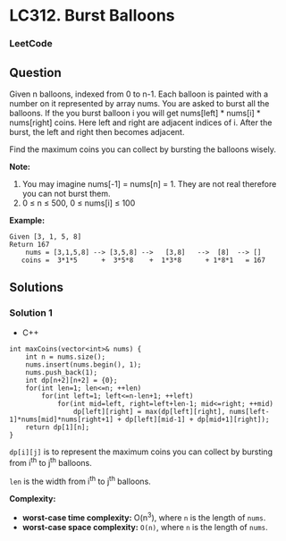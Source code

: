 # LC312. Burst Balloons

### LeetCode

## Question

Given n balloons, indexed from 0 to n-1. Each balloon is painted with a number on it represented by array nums. You are asked to burst all the balloons. If the you burst balloon i you will get nums[left] * nums[i] * nums[right] coins. Here left and right are adjacent indices of i. After the burst, the left and right then becomes adjacent.

Find the maximum coins you can collect by bursting the balloons wisely.

**Note:** 

1. You may imagine nums[-1] = nums[n] = 1. They are not real therefore you can not burst them.
2. 0 ≤ n ≤ 500, 0 ≤ nums[i] ≤ 100

**Example:**

```
Given [3, 1, 5, 8]
Return 167
    nums = [3,1,5,8] --> [3,5,8] -->   [3,8]   -->  [8]  --> []
   coins =  3*1*5      +  3*5*8    +  1*3*8      + 1*8*1   = 167
```

## Solutions

### Solution 1

* C++
```
int maxCoins(vector<int>& nums) {
    int n = nums.size();
    nums.insert(nums.begin(), 1);
    nums.push_back(1);
    int dp[n+2][n+2] = {0};
    for(int len=1; len<=n; ++len)
        for(int left=1; left<=n-len+1; ++left)
            for(int mid=left, right=left+len-1; mid<=right; ++mid)
                dp[left][right] = max(dp[left][right], nums[left-1]*nums[mid]*nums[right+1] + dp[left][mid-1] + dp[mid+1][right]);
    return dp[1][n];
}
```

`dp[i][j]` is to represent the maximum coins you can collect by bursting from i<sup>th</sup> to j<sup>th</sup> balloons.

`len` is the width from i<sup>th</sup> to j<sup>th</sup> balloons.

**Complexity:**

* **worst-case time complexity:** O(n<sup>3</sup>), where `n` is the length of `nums`.
* **worst-case space complexity:** `O(n)`, where `n` is the length of `nums`.